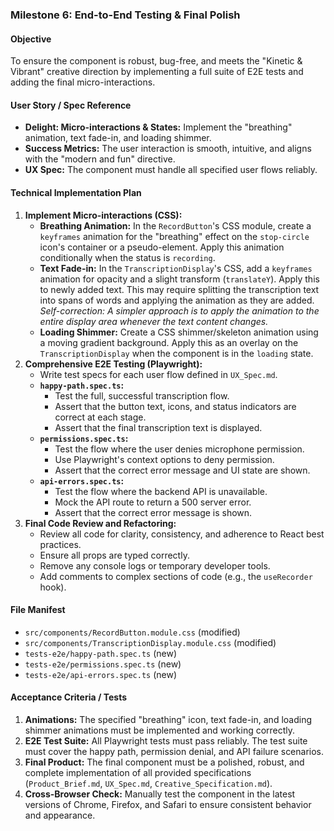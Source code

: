 ### Milestone 6: End-to-End Testing & Final Polish
#### Objective
To ensure the component is robust, bug-free, and meets the "Kinetic & Vibrant" creative direction by implementing a full suite of E2E tests and adding the final micro-interactions.

#### User Story / Spec Reference
*   **Delight: Micro-interactions & States:** Implement the "breathing" animation, text fade-in, and loading shimmer.
*   **Success Metrics:** The user interaction is smooth, intuitive, and aligns with the "modern and fun" directive.
*   **UX Spec:** The component must handle all specified user flows reliably.

#### Technical Implementation Plan

1.  **Implement Micro-interactions (CSS):**
    *   **Breathing Animation:** In the `RecordButton`'s CSS module, create a `keyframes` animation for the "breathing" effect on the `stop-circle` icon's container or a pseudo-element. Apply this animation conditionally when the status is `recording`.
    *   **Text Fade-in:** In the `TranscriptionDisplay`'s CSS, add a `keyframes` animation for opacity and a slight transform (`translateY`). Apply this to newly added text. This may require splitting the transcription text into spans of words and applying the animation as they are added. *Self-correction: A simpler approach is to apply the animation to the entire display area whenever the text content changes.*
    *   **Loading Shimmer:** Create a CSS shimmer/skeleton animation using a moving gradient background. Apply this as an overlay on the `TranscriptionDisplay` when the component is in the `loading` state.
2.  **Comprehensive E2E Testing (Playwright):**
    *   Write test specs for each user flow defined in `UX_Spec.md`.
    *   **`happy-path.spec.ts`:**
        *   Test the full, successful transcription flow.
        *   Assert that the button text, icons, and status indicators are correct at each stage.
        *   Assert that the final transcription text is displayed.
    *   **`permissions.spec.ts`:**
        *   Test the flow where the user denies microphone permission.
        *   Use Playwright's context options to deny permission.
        *   Assert that the correct error message and UI state are shown.
    *   **`api-errors.spec.ts`:**
        *   Test the flow where the backend API is unavailable.
        *   Mock the API route to return a 500 server error.
        *   Assert that the correct error message is shown.
3.  **Final Code Review and Refactoring:**
    *   Review all code for clarity, consistency, and adherence to React best practices.
    *   Ensure all props are typed correctly.
    *   Remove any console logs or temporary developer tools.
    *   Add comments to complex sections of code (e.g., the `useRecorder` hook).

#### File Manifest
*   `src/components/RecordButton.module.css` (modified)
*   `src/components/TranscriptionDisplay.module.css` (modified)
*   `tests-e2e/happy-path.spec.ts` (new)
*   `tests-e2e/permissions.spec.ts` (new)
*   `tests-e2e/api-errors.spec.ts` (new)

#### Acceptance Criteria / Tests
1.  **Animations:** The specified "breathing" icon, text fade-in, and loading shimmer animations must be implemented and working correctly.
2.  **E2E Test Suite:** All Playwright tests must pass reliably. The test suite must cover the happy path, permission denial, and API failure scenarios.
3.  **Final Product:** The final component must be a polished, robust, and complete implementation of all provided specifications (`Product_Brief.md`, `UX_Spec.md`, `Creative_Specification.md`).
4.  **Cross-Browser Check:** Manually test the component in the latest versions of Chrome, Firefox, and Safari to ensure consistent behavior and appearance.